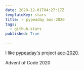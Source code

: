 ```yaml
---
date: 2020-12-01T04:27:17Z
templateKey: stars
title: ⭐ pypeaday aoc-2020
tags:
  - github-stars
published: True

---
```


I like [pypeaday's](https://github.com/pypeaday) project [aoc-2020](https://github.com/pypeaday/aoc-2020).

Advent of Code 2020
